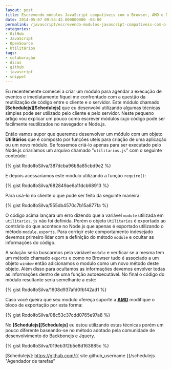 ```yaml
---
layout: post
title: Escrevendo módulos JavaScript compatíveis com o Browser, AMD e Node.js
date: 2014-05-07 09:54:42.000000000 -03:00
permalink: /javascript/escrevendo-modulos-javascript-compativeis-com-o-browser-amd-e-node-js/
categories:
- GitHub
- JavaScript
- OpenSource
- Utilitários
tags:
- colaboração
- dicas
- github
- javascript
- snippet
---
```


Eu recentemente comecei a criar um módulo para agendar a execução de eventos e
imediatamente fiquei me confrontado com a questão da reutilização de código
entre o cliente e o servidor. Este módulo chamado **[Schedulejs][Schedulejs]**
que eu desenvolvi utilizando algumas técnicas simples pode ser utilizado pelo
cliente e pelo servidor. Neste pequeno artigo vou explicar um pouco como
escrever módulos cujo código pode ser facilmente reutilizados no navegador
e Node.js.

Então vamos supor que queremos desenvolver um módulo com um objeto
**Utilitários** que é composto por funções uteis para criação de uma
aplicação ou um novo módulo. Se fossemos criá-lo apenas para ser executado
pelo Node.js criaríamos um arquivo chamado "`utilitarios.js`" com o seguinte
conteúdo:

{% gist RodolfoSilva/387dcba96b8a85cbd9e2 %}

E depois acessaríamos este módulo utilizando a função `require()`:

{% gist RodolfoSilva/682849ae6a11dcb68913 %}

Para usá-lo no cliente o que pode ser feito da seguinte maneira:

{% gist RodolfoSilva/555db4570c7b15a877fa %}

O código acima lançara um erro dizendo que a variável `module` utilizada em
`utilitarios.js` não foi definida. Porém o objeto `Utilitarios` é exportado ao
contrário do que acontece no Node.js que apenas é exportado utilizando o método
`module.exports`. Para corrigir este comportamento indesejado devemos primeiro
lidar com a definição do método `module` e ocultar as informações do código.

A solução seria buscarmos pela variável `module` e verificar se a mesma tem um
método chamado `exports` e como no Browser tudo é associado a um objeto
`window` então adicionamos o modulo como um novo método deste objeto. Além
disso para ocultamos as informações devemos envolver todas as informações
dentro de uma função autoexecutável. No final o código do módulo resultante
seria semelhante a este:

{% gist RodolfoSilva/1608d937afd0fb142ad1 %}

Caso você queira que seu modulo ofereça suporte a **[AMD][AMD]** modifique o
bloco de exportação por esta forma:

{% gist RodolfoSilva/08c53c37cdd0765e97a8 %}

No **[Schedulejs][Schedulejs]** eu estou utilizando estas técnicas porém um
pouco diferente baseando-se no método adotado pela comunidade de
desenvolvimento do Backbonejs e Jquery.

{% gist RodolfoSilva/019eb3f2b5e8d163885c %}


[AMD]: http://en.wikipedia.org/wiki/Asynchronous_module_definition "Definição de módulo Assíncrono(Asynchronous module definition)"
[Schedulejs]: https://github.com/{{ site.github_username }}/schedulejs "Agendador de tarefas"
